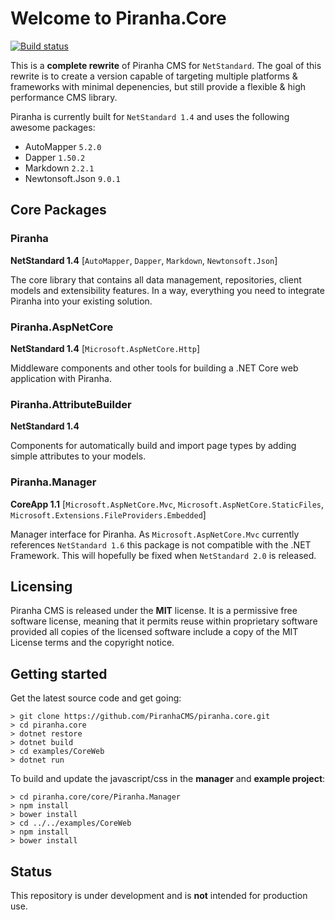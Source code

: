 # Welcome to Piranha.Core

[![Build status](https://ci.appveyor.com/api/projects/status/brw0cak0b5x4w17m?svg=true)](https://ci.appveyor.com/project/tidyui/piranha-core)

This is a **complete rewrite** of Piranha CMS for `NetStandard`. The goal of this rewrite 
is to create a version capable of targeting multiple platforms & frameworks with minimal
depenencies, but still provide a flexible & high performance CMS library.

Piranha is currently built for `NetStandard 1.4` and uses the following awesome packages:

* AutoMapper `5.2.0`
* Dapper `1.50.2`
* Markdown `2.2.1`
* Newtonsoft.Json `9.0.1`

## Core Packages

### Piranha
**NetStandard 1.4** [`AutoMapper`, `Dapper`, `Markdown`, `Newtonsoft.Json`]

The core library that contains all data management, repositories, client models and extensibility features. In a way, everything you need to integrate Piranha into your existing solution.

### Piranha.AspNetCore
**NetStandard 1.4** [`Microsoft.AspNetCore.Http`]

Middleware components and other tools for building a .NET Core web application with Piranha.

### Piranha.AttributeBuilder
**NetStandard 1.4**

Components for automatically build and import page types by adding simple attributes to your models.

### Piranha.Manager
**CoreApp 1.1** [`Microsoft.AspNetCore.Mvc`, `Microsoft.AspNetCore.StaticFiles`, `Microsoft.Extensions.FileProviders.Embedded`]

Manager interface for Piranha. As `Microsoft.AspNetCore.Mvc` currently references `NetStandard 1.6` this package is not compatible with the .NET Framework. This will hopefully be fixed when `NetStandard 2.0` is released.

## Licensing
Piranha CMS is released under the **MIT** license. It is a permissive free software license,
meaning that it permits reuse within proprietary software provided all copies of the licensed
software include a copy of the MIT License terms and the copyright notice.

## Getting started
Get the latest source code and get going:

    > git clone https://github.com/PiranhaCMS/piranha.core.git
    > cd piranha.core
    > dotnet restore
    > dotnet build
    > cd examples/CoreWeb
    > dotnet run
    
To build and update the javascript/css in the **manager** and **example project**:

    > cd piranha.core/core/Piranha.Manager
    > npm install
    > bower install
    > cd ../../examples/CoreWeb
    > npm install
    > bower install
    
## Status
This repository is under development and is **not** intended for production use.
